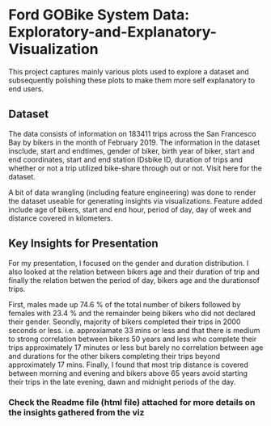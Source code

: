 # Ford GOBike System Data: Exploratory-and-Explanatory-Visualization
This  project captures mainly various plots used to explore a dataset and subsequently polishing these plots to  make them more self explanatory to end users.

## Dataset
The data consists of information on 183411 trips across the San Francesco Bay by bikers in the month of February 2019. The information in the dataset insclude, start and endtimes, gender of biker, birth year of biker, start and end coordinates, start and end station IDsbike ID, duration of trips and whether or not a trip utilized bike-share through out or not. Visit here for the dataset.

A bit of data wrangling (including feature engineering) was done to render the dataset useable for generating insights via visualizations. Feature added include age of bikers, start and end hour, period of day, day of week and distance covered in kilometers.

## Key Insights for Presentation
For my presentation, I focused on the gender and duration distribution. I also looked at the relation between bikers age and their duration of trip and finally the relation betwen the period of day, bikers age and the durationsof trips.

First, males made up 74.6 % of the total number of bikers followed by females with 23.4 % and the remainder being bikers who did not declared their gender. Seondly, majority of bikers completed their trips in 2000 seconds or less. i.e. approxiamate 33 mins or less and that there is medium to strong correlation between bikers 50 years and less who complete their trips approximately 17 minutes or less but barely no correlation between age and durations for the other bikers completing their trips beyond approximately 17 mins. Finally, I found that most trip distance is covered between morning and evening and bikers above 65 years avoid starting their trips in the late evening, dawn and midnight periods of the day.


### Check the Readme file (html file) attached for more details on the insights gathered from the viz
